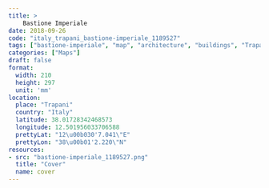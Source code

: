 ```yaml
---
title: > 
    Bastione Imperiale
date: 2018-09-26
code: "italy_trapani_bastione-imperiale_1189527"
tags: ["bastione-imperiale", "map", "architecture", "buildings", "Trapani", "Italy"]
categories: ["Maps"]
draft: false
format:
  width: 210
  height: 297
  unit: 'mm'
location:
  place: "Trapani"
  country: "Italy"
  latitude: 38.01728342468573
  longitude: 12.501956033706588
  prettyLat: "12\u00b030'7.041\"E"
  prettyLon: "38\u00b01'2.220\"N"
resources:
- src: "bastione-imperiale_1189527.png"
  title: "Cover"
  name: cover
---
```

